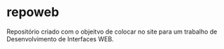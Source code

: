 # repoweb

Repositório criado com o objeitvo de colocar no site para um trabalho de Desenvolvimento de Interfaces WEB.
